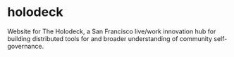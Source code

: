 # holodeck
Website for The Holodeck, a San Francisco live/work innovation hub for building distributed tools for and broader understanding of community self-governance.
